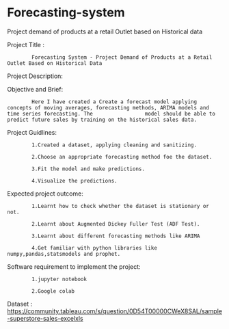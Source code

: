 # Forecasting-system
Project demand of products at a retail Outlet based on Historical data

Project Title :

            Forecasting System - Project Demand of Products at a Retail Outlet Based on Historical Data

Project Description:

Objective and Brief:

            Here I have created a Create a forecast model applying concepts of moving averages, forecasting methods, ARIMA models and time series forecasting. The                 model should be able to predict future sales by training on the historical sales data.

Project Guidlines:

            1.Created a dataset, applying cleaning and sanitizing.

            2.Choose an appropriate forecasting method foe the dataset.

            3.Fit the model and make predictions.

            4.Visualize the predictions.

Expected project outcome:

            1.Learnt how to check whether the dataset is stationary or not.

            2.Learnt about Augmented Dickey Fuller Test (ADF Test).

            3.Learnt about different forecasting methods like ARIMA

            4.Get familiar with python libraries like numpy,pandas,statsmodels and prophet.

Software requirement to implement the project:

            1.jupyter notebook

            2.Google colab

Dataset : https://community.tableau.com/s/question/0D54T00000CWeX8SAL/sample-superstore-sales-excelxls
